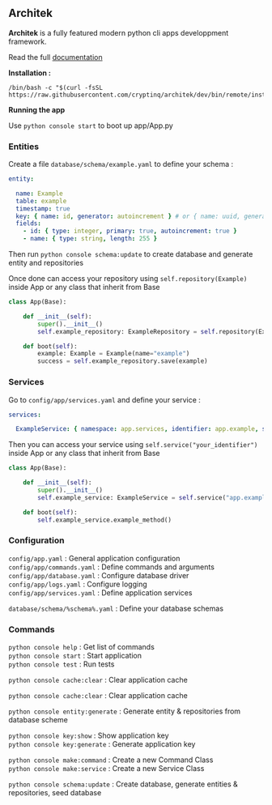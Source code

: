 Architek
---

**Architek** is a fully featured modern python cli apps developpment framework.  

Read the full [documentation](https://www.example.com)

**Installation :**

```
/bin/bash -c "$(curl -fsSL https://raw.githubusercontent.com/cryptinq/architek/dev/bin/remote/install.sh)"
```

**Running the app**

Use `python console start` to boot up app/App.py  

### Entities

Create a file `database/schema/example.yaml` to define your schema :

``` yaml
entity:

  name: Example
  table: example
  timestamp: true
  key: { name: id, generator: autoincrement } # or { name: uuid, generator: uuid } or { name: my_row, generator: custom }
  fields:
    - id: { type: integer, primary: true, autoincrement: true }
    - name: { type: string, length: 255 }
```

Then run `python console schema:update` to create database and generate entity and repositories

Once done can access your repository using `self.repository(Example)` inside App or any class that inherit from Base

``` python
class App(Base):

    def __init__(self):
        super().__init__()
        self.example_repository: ExampleRepository = self.repository(Example)

    def boot(self):
        example: Example = Example(name="example")
        success = self.example_repository.save(example)
```

### Services

Go to `config/app/services.yaml` and define your service :
``` yaml
services:

  ExampleService: { namespace: app.services, identifier: app.example, singleton: true }
```

Then you can access your service using `self.service("your_identifier")` inside App or any class that inherit from Base

``` python
class App(Base):

    def __init__(self):
        super().__init__()
        self.example_service: ExampleService = self.service("app.example")

    def boot(self):
        self.example_service.example_method()
```

### Configuration

`config/app.yaml` : General application configuration  
`config/app/commands.yaml` : Define commands and arguments  
`config/app/database.yaml` : Configure database driver  
`config/app/logs.yaml` : Configure logging  
`config/app/services.yaml` : Define application services  

`database/schema/%schema%.yaml` : Define your database schemas

### Commands

`python console help` : Get list of commands  
`python console start` : Start application  
`python console test` : Run tests

`python console cache:clear` : Clear application cache

`python console cache:clear` : Clear application cache

`python console entity:generate` : Generate entity & repositories from database scheme

`python console key:show` : Show application key  
`python console key:generate` : Generate application key

`python console make:command` : Create a new Command Class  
`python console make:service` : Create a new Service Class

`python console schema:update` : Create database, generate entities & repositories, seed database